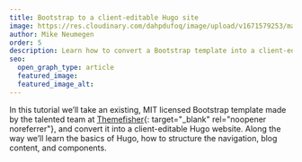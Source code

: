 ```yaml
---
title: Bootstrap to a client-editable Hugo site
image: https://res.cloudinary.com/dahpdufoq/image/upload/v1671579253/marketing-site/community/bootstrap-hugo_flaynj.png
author: Mike Neumegen
order: 5
description: Learn how to convert a Bootstrap template into a client-editable Hugo website.
seo:
  open_graph_type: article
  featured_image:
  featured_image_alt:
---
```


In this tutorial we’ll take an existing, MIT licensed Bootstrap template made by the talented team at [Themefisher](https://themefisher.com/){: target="_blank" rel="noopener noreferrer"}, and convert it into a client-editable Hugo website. Along the way we’ll learn the basics of Hugo, how to structure the navigation, blog content, and components.

